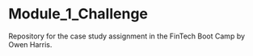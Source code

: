 # Module_1_Challenge
Repository for the case study assignment in the FinTech Boot Camp by Owen Harris.
